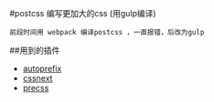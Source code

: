#postcss 编写更加大的css  (用gulp编译)
```
前段时间用 webpack 编译postcss ，一直报错，后改为gulp
```
##用到的插件
+ [autoprefix](https://github.com/postcss/autoprefixer)
+ [cssnext](http://cssnext.io/)
+ [precss](https://github.com/jonathantneal/precss)
